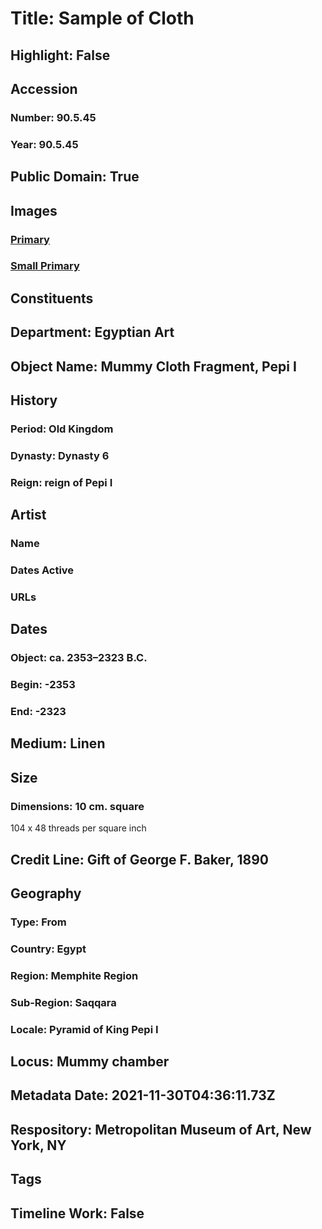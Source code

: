 # Title: Sample of Cloth
## Highlight: False
## Accession
### Number: 90.5.45
### Year: 90.5.45
## Public Domain: True
## Images
### [Primary](https://images.metmuseum.org/CRDImages/eg/original/DP274446.jpg)
### [Small Primary](https://images.metmuseum.org/CRDImages/eg/web-large/DP274446.jpg)
## Constituents
## Department: Egyptian Art
## Object Name: Mummy Cloth Fragment, Pepi I
## History
### Period: Old Kingdom
### Dynasty: Dynasty 6
### Reign: reign of Pepi I
## Artist
### Name
### Dates Active
### URLs
## Dates
### Object: ca. 2353–2323 B.C.
### Begin: -2353
### End: -2323
## Medium: Linen
## Size
### Dimensions: 10 cm. square
104 x 48 threads per square inch
## Credit Line: Gift of George F. Baker, 1890
## Geography
### Type: From
### Country: Egypt
### Region: Memphite Region
### Sub-Region: Saqqara
### Locale: Pyramid of King Pepi I
## Locus: Mummy chamber
## Metadata Date: 2021-11-30T04:36:11.73Z
## Respository: Metropolitan Museum of Art, New York, NY
## Tags
## Timeline Work: False